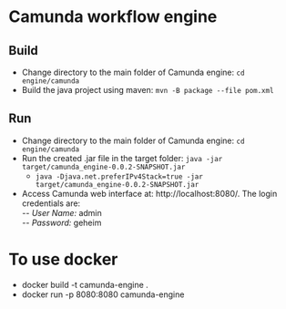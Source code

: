 # Camunda workflow engine

## Build
- Change directory to the main folder of Camunda engine: `cd engine/camunda`
- Build the java project using maven:  `mvn -B package --file pom.xml`
	
## Run
- Change directory to the main folder of Camunda engine:  `cd engine/camunda`
- Run the created .jar file in the target folder:  `java -jar target/camunda_engine-0.0.2-SNAPSHOT.jar`  
	-  `java -Djava.net.preferIPv4Stack=true -jar target/camunda_engine-0.0.2-SNAPSHOT.jar`
- Access Camunda web interface at: http://localhost:8080/. The login credentials are:  
	-- *User Name:* admin  
	-- *Password:* geheim
# To use docker  
- docker build -t camunda-engine .
- docker run -p 8080:8080 camunda-engine